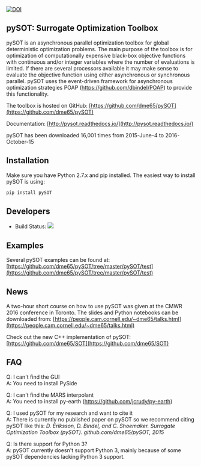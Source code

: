 [![DOI](https://zenodo.org/badge/36836292.svg)](https://zenodo.org/badge/latestdoi/36836292)  
## pySOT: Surrogate Optimization Toolbox

pySOT is an asynchronous parallel optimization toolbox for global deterministic 
optimization problems. The main purpose of the toolbox is for optimization of 
computationally expensive black-box objective functions with continuous and/or 
integer variables where the number of evaluations is limited. If there are several 
processors available it may make sense to evaluate the objective function using 
either asynchronous or synchronous parallel. pySOT uses the event-driven framework 
for asynchronous optimization strategies POAP (https://github.com/dbindel/POAP) 
to provide this functionality.

The toolbox is hosted on GitHub: [https://github.com/dme65/pySOT](https://github.com/dme65/pySOT)

Documentation: [http://pysot.readthedocs.io/](http://pysot.readthedocs.io/)

pySOT has been downloaded 16,001 times from 2015-June-4 to 2016-October-15

## Installation

Make sure you have Python 2.7.x and pip installed. The easiest way to 
install pySOT is using: 

``` bash
pip install pySOT
```

## Developers
* Build Status: <a href="https://travis-ci.org/dme65/pySOT">
<img src="https://travis-ci.org/dme65/pySOT.svg?branch=master"/></a>

## Examples
Several pySOT examples can be found at: 
[https://github.com/dme65/pySOT/tree/master/pySOT/test](https://github.com/dme65/pySOT/tree/master/pySOT/test)

## News
A two-hour short course on how to use pySOT was given at the CMWR 2016 
conference in Toronto. The slides and Python notebooks can be downloaded from: 
[https://people.cam.cornell.edu/~dme65/talks.html](https://people.cam.cornell.edu/~dme65/talks.html)

Check out the new C++ implementation of pySOT: [https://github.com/dme65/SOT](https://github.com/dme65/SOT)

## FAQ

Q: I can't find the GUI  
A: You need to install PySide

Q: I can't find the MARS interpolant  
A: You need to install py-earth (https://github.com/jcrudy/py-earth)

Q: I used pySOT for my research and want to cite it  
A: There is currently no published paper on pySOT so we recommend citing 
pySOT like this: *D. Eriksson, D. Bindel, and C. Shoemaker. Surrogate 
Optimization Toolbox (pySOT). github.com/dme65/pySOT, 2015*

Q: Is there support for Python 3?  
A: pySOT currently doesn't support Python 3, mainly because of some pySOT dependencies lacking Python 3 support.
